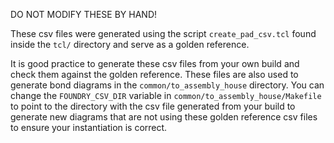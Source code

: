 DO NOT MODIFY THESE BY HAND!

These csv files were generated using the script `create_pad_csv.tcl` found
inside the `tcl/` directory and serve as a golden reference.

It is good practice to generate these csv files from your own build and check
them against the golden reference. These files are also used to generate bond
diagrams in the `common/to_assembly_house` directory. You can change the
`FOUNDRY_CSV_DIR` variable in `common/to_assembly_house/Makefile` to point to
the directory with the csv file generated from your build to generate new
diagrams that are not using these golden reference csv files to ensure your
instantiation is correct.

